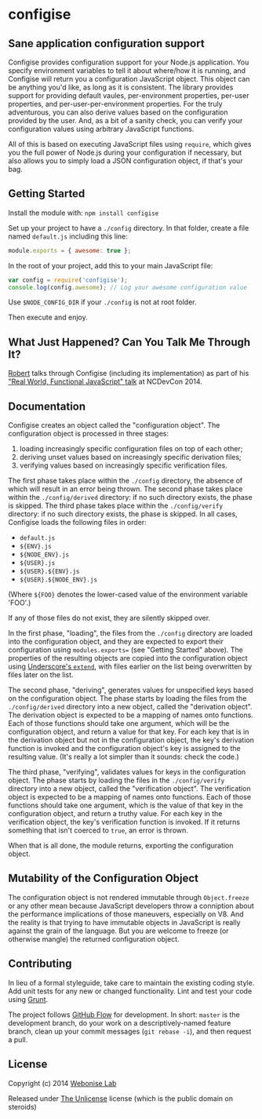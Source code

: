 # configise

## Sane application configuration support

Configise provides configuration support for your Node.js application. You specify environment variables to tell it about where/how it is running,
and Configise will return you a configuration JavaScript object. This object can be anything you'd like, as long as it is consistent. The library
provides support for providing default vaules, per-environment properties, per-user properties, and per-user-per-environment properties. For the
truly adventurous, you can also derive values based on the configuration provided by the user. And, as a bit of a sanity check, you can verify
your configuration values using arbitrary JavaScript functions.

All of this is based on executing JavaScript files using `require`, which gives you the full power of Node.js during your configuration if
necessary, but also allows you to simply load a JSON configuration object, if that's your bag.

## Getting Started
Install the module with: `npm install configise`

Set up your project to have a `./config` directory. In that folder, create a file named `default.js` including this line:

```javascript
module.exports = { awesome: true };
```

In the root of your project, add this to your main JavaScript file:
```javascript
var config = require('configise');
console.log(config.awesome); // Log your awesome configuration value
```
Use `$NODE_CONFIG_DIR` if your `./config` is not at root folder.

Then execute and enjoy.

## What Just Happened? Can You Talk Me Through It?

[Robert](http://github.com/RobertFischer) talks through Configise (including its implementation) as part of his
["Real World, Functional JavaScript" talk](http://textiles.online.ncsu.edu/online/Play/36104e9916be401593cdedb6568f53f41d?catalog=f3393fc7-f068-4b21-84cd-23d1cebcd014)
at NCDevCon 2014.

## Documentation

Configise creates an object called the "configuration object". The configuration object is processed in three stages:

1. loading increasingly specific configuration files on top of each other;
2. deriving unset values based on increasingly specific derivation files;
3. verifying values based on increasingly specific verification files.

The first phase takes place within the `./config` directory, the absence of which will result in an error being thrown.
The second phase takes place within the `./config/derived` directory: if no such directory exists, the phase is skipped.
The third phase takes place within the `./config/verify` directory: if no such directory exists, the phase is skipped.
In all cases, Configise loads the following files in order:

* `default.js`
* `${ENV}.js`
* `${NODE_ENV}.js`
* `${USER}.js`
* `${USER}.${ENV}.js`
* `${USER}.${NODE_ENV}.js`

(Where `${FOO}` denotes the lower-cased value of the environment variable 'FOO'.)

If any of those files do not exist, they are silently skipped over.

In the first phase, "loading", the files from the `./config` directory are loaded into the configuration object,
and they are expected to export their configuration using `modules.exports=` (see "Getting Started" above).
The properties of the resulting objects are copied into the configuration object using [Underscore's `extend`](http://underscorejs.org/#extend), with files
earlier on the list being overwritten by files later on the list.

The second phase, "deriving", generates values for unspecified keys based on the configuration object.
The phase starts by loading the files from the `./config/derived` directory into a new object,
called the "derivation object". The derivation object is expected to be a mapping of names onto functions.
Each of those functions should take one argument, which will be the configuration object, and return a value for that key. For each key that is in the derivation
object but not in the configuration object, the key's derivation function is invoked and the configuration object's key is assigned to the resulting value.
(It's really a lot simpler than it sounds: check the code.)

The third phase, "verifying", validates values for keys in the configuration object.
The phase starts by loading the files in the `./config/verify` directory into a new object,
called the "verification object". The verification object is expected to be a mapping of names onto functions.
Each of those functions should take one argument, which is the value of that key in the configuration object, and return a truthy value. For each key in the
verification object, the key's verification function is invoked. If it returns something that isn't coerced to `true`, an error is thrown.

When that is all done, the module returns, exporting the configuration object.

## Mutability of the Configuration Object

The configuration object is not rendered immutable through `Object.freeze` or any other mean because JavaScript developers throw a conniption about the performance
implications of those maneuvers, especially on V8. And the reality is that trying to have immutable objects in JavaScript is really against the grain of the language.
But you are welcome to freeze (or otherwise mangle) the returned configuration object.

## Contributing
In lieu of a formal styleguide, take care to maintain the existing coding style. Add unit tests for any new or changed functionality. Lint and test your code using [Grunt](http://gruntjs.com/).

The project follows [GitHub Flow](http://scottchacon.com/2011/08/31/github-flow.html) for development. In short: `master` is the development branch, do your work on a
descriptively-named feature branch, clean up your commit messages (`git rebase -i`), and then request a pull.

## License

Copyright (c) 2014 [Webonise Lab](http://webonise.com/about/)

Released under [The Unlicense](http://unlicense.org/) license (which is the public domain on steroids)
